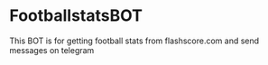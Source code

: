 # FootballstatsBOT
This BOT is for getting football stats from flashscore.com and send messages on telegram
